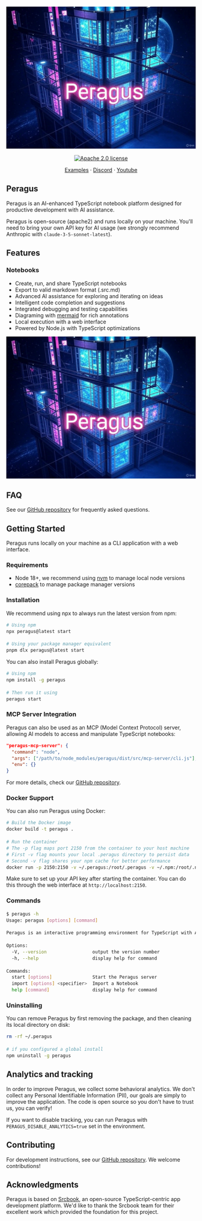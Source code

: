 ![Peragus banner](image-23.jpg)

<p align="center">
  <a href="https://opensource.org/licenses/Apache-2.0"><img src="https://img.shields.io/badge/License-Apache%202.0-blue.svg" alt="Apache 2.0 license" /></a>
</p>

<p align="center">
  <a href="https://hub.srcbook.com">Examples</a> ·
  <a href="https://discord.gg/shDEGBSe2d">Discord</a> ·
  <a href="https://www.youtube.com/@srcbook">Youtube</a>
</p>

## Peragus

Peragus is an AI-enhanced TypeScript notebook platform designed for productive development with AI assistance.

Peragus is open-source (apache2) and runs locally on your machine. You'll need to bring your own API key for AI usage (we strongly recommend Anthropic with `claude-3-5-sonnet-latest`).

## Features

### Notebooks

- Create, run, and share TypeScript notebooks
- Export to valid markdown format (.src.md)
- Advanced AI assistance for exploring and iterating on ideas
- Intelligent code completion and suggestions
- Integrated debugging and testing capabilities
- Diagraming with [mermaid](https://mermaid.js.org) for rich annotations
- Local execution with a web interface
- Powered by Node.js with TypeScript optimizations

![example notebook](image-23.jpg)

## FAQ

See our [GitHub repository](https://github.com/peragus-dev/peragus-app) for frequently asked questions.

## Getting Started

Peragus runs locally on your machine as a CLI application with a web interface.

### Requirements

- Node 18+, we recommend using [nvm](https://github.com/nvm-sh/nvm) to manage local node versions
- [corepack](https://nodejs.org/api/corepack.html) to manage package manager versions

### Installation

We recommend using npx to always run the latest version from npm:

```bash
# Using npm
npx peragus@latest start

# Using your package manager equivalent
pnpm dlx peragus@latest start
```

You can also install Peragus globally:

```bash
# Using npm
npm install -g peragus

# Then run it using
peragus start
```

### MCP Server Integration

Peragus can also be used as an MCP (Model Context Protocol) server, allowing AI models to access and manipulate TypeScript notebooks:

```json
"peragus-mcp-server": {
  "command": "node",
  "args": ["/path/to/node_modules/peragus/dist/src/mcp-server/cli.js"],
  "env": {}
}
```

For more details, check our [GitHub repository](https://github.com/peragus-dev/peragus-app).

### Docker Support

You can also run Peragus using Docker:

```bash
# Build the Docker image
docker build -t peragus .

# Run the container
# The -p flag maps port 2150 from the container to your host machine
# First -v flag mounts your local .peragus directory to persist data
# Second -v flag shares your npm cache for better performance
docker run -p 2150:2150 -v ~/.peragus:/root/.peragus -v ~/.npm:/root/.npm peragus
```

Make sure to set up your API key after starting the container. You can do this through the web interface at `http://localhost:2150`.

### Commands

```bash
$ peragus -h
Usage: peragus [options] [command]

Peragus is an interactive programming environment for TypeScript with AI assistance

Options:
  -V, --version                 output the version number
  -h, --help                    display help for command

Commands:
  start [options]               Start the Peragus server
  import [options] <specifier>  Import a Notebook
  help [command]                display help for command
```

### Uninstalling

You can remove Peragus by first removing the package, and then cleaning its local directory on disk:

```bash
rm -rf ~/.peragus

# if you configured a global install
npm uninstall -g peragus
```

## Analytics and tracking

In order to improve Peragus, we collect some behavioral analytics. We don't collect any Personal Identifiable Information (PII), our goals are simply to improve the application. The code is open source so you don't have to trust us, you can verify!

If you want to disable tracking, you can run Peragus with `PERAGUS_DISABLE_ANALYTICS=true` set in the environment.

## Contributing

For development instructions, see our [GitHub repository](https://github.com/peragus-dev/peragus-app). We welcome contributions!

## Acknowledgments

Peragus is based on [Srcbook](https://github.com/srcbookdev/srcbook), an open-source TypeScript-centric app development platform. We'd like to thank the Srcbook team for their excellent work which provided the foundation for this project.
